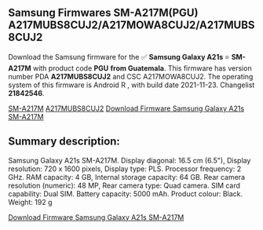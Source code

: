 <h2>Samsung Firmwares SM-A217M(PGU) A217MUBS8CUJ2/A217MOWA8CUJ2/A217MUBS8CUJ2</h2>
Download the Samsung firmware for the ✅ <strong>Samsung Galaxy A21s </strong> ⭐ <strong>SM-A217M</strong> with product code <strong>PGU</strong> <strong> from Guatemala</strong>. This firmware has version number PDA <strong>A217MUBS8CUJ2</strong> and CSC A217MOWA8CUJ2. The operating system of this firmware is Android R , with build date 2021-11-23. Changelist <strong>21842546</strong>.


[SM-A217M](https://samfirm.shop/samsung/model/SM-A217M)
[A217MUBS8CUJ2](https://samfirm.shop/samsung/pda/A217MUBS8CUJ2)
[Download Firmware Samsung Galaxy A21s SM-A217M](https://samfirm.shop/samsung/firmware/476752)
<h2>Summary description:</h2>
<p>Samsung Galaxy A21s SM-A217M. Display diagonal: 16.5 cm (6.5"), Display resolution: 720 x 1600 pixels, Display type: PLS. Processor frequency: 2 GHz. RAM capacity: 4 GB, Internal storage capacity: 64 GB. Rear camera resolution (numeric): 48 MP, Rear camera type: Quad camera. SIM card capability: Dual SIM. Battery capacity: 5000 mAh. Product colour: Black. Weight: 192 g</p>


[Download Firmware Samsung Galaxy A21s SM-A217M](https://samfirm.shop/samsung/firmware/476752)
